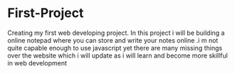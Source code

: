 # First-Project
Creating my first web developing project.
In this project i will be building a online notepad where you can store and write your notes online .i m not quite capable enough to use javascript yet there are many missing things over the website which i will update as i will learn and become more skillful in web development